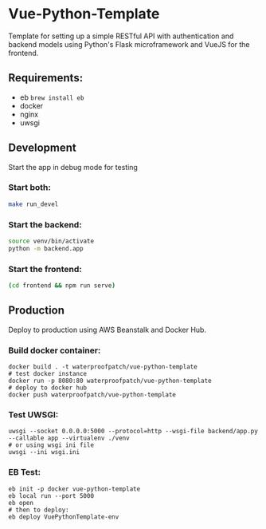 # Vue-Python-Template

Template for setting up a simple RESTful API with authentication and backend models using Python's Flask microframework and VueJS for the frontend.

## Requirements:

- eb `brew install eb`
- docker
- nginx
- uwsgi

## Development

Start the app in debug mode for testing

### Start both:

```bash
make run_devel
```

### Start the backend:

```bash
source venv/bin/activate
python -m backend.app
```

### Start the frontend:

```bash
(cd frontend && npm run serve)
```

## Production

Deploy to production using AWS Beanstalk and Docker Hub.

### Build docker container:

```
docker build . -t waterproofpatch/vue-python-template
# test docker instance
docker run -p 8080:80 waterproofpatch/vue-python-template
# deploy to docker hub
docker push waterproofpatch/vue-python-template
```

### Test UWSGI:

```
uwsgi --socket 0.0.0.0:5000 --protocol=http --wsgi-file backend/app.py --callable app --virtualenv ./venv
# or using wsgi ini file
uwsgi --ini wsgi.ini
```

### EB Test:

```
eb init -p docker vue-python-template
eb local run --port 5000
eb open
# then to deploy:
eb deploy VuePythonTemplate-env
```
